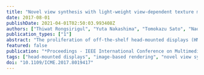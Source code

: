 ```yaml
---
title: "Novel view synthesis with light-weight view-dependent texture mapping for a stereoscopic HMD"
date: 2017-08-01
publishDate: 2021-04-01T02:50:03.993408Z
authors: ["Thiwat Rongsirigul", "Yuta Nakashima", "Tomokazu Sato", "Naokazu Yokoya"]
publication_types: ["1"]
abstract: "The proliferation of off-the-shelf head-mounted displays (HMDs) let end-users enjoy virtual reality applications, some of which render a real-world scene using a novel view synthesis (NVS) technique. View-dependent texture mapping (VDTM) has been studied for NVS due to its photo-realistic quality. The VDTM technique renders a novel view by adaptively selecting textures from the most appropriate images. However, this process is computationally expensive because VDTM scans every captured image. For stereoscopic HMDs, the situation is much worse because we need to render novel views once for each eye, almost doubling the cost. This paper proposes light-weight VDTM tailored for an HMD. In order to reduce the computational cost in VDTM, our method leverages the overlapping fields of view between a stereoscopic pair of HMD images and pruning the images to be scanned. We show that the proposed method drastically accelerates the VDTM process without spoiling the image quality through a user study."
featured: false
publication: "*Proceedings - IEEE International Conference on Multimedia and Expo*"
tags: ["head-mounted displays", "image-based rendering", "novel view synthesis"]
doi: "10.1109/ICME.2017.8019417"
---
```



